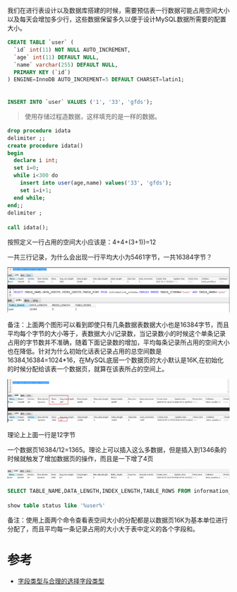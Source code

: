 

我们在进行表设计以及数据库搭建的时候，需要预估表一行数据可能占用空间大小以及每天会增加多少行，这些数据保留多久以便于设计MySQL数据所需要的配置大小。



```sql
CREATE TABLE `user` (
  `id` int(11) NOT NULL AUTO_INCREMENT,
  `age` int(11) DEFAULT NULL,
  `name` varchar(255) DEFAULT NULL,
  PRIMARY KEY (`id`)
) ENGINE=InnoDB AUTO_INCREMENT=5 DEFAULT CHARSET=latin1;


INSERT INTO `user` VALUES ('1', '33', 'gfds');
```
> 使用存储过程造数据，这样填充的是一样的数据。

```sql
drop procedure idata
delimiter ;;
create procedure idata()
begin
  declare i int;
  set i=0;
  while i<300 do
    insert into user(age,name) values('33', 'gfds');
    set i=i+1;
  end while;
end;;
delimiter ;
 
call idata();

```


按照定义一行占用的空间大小应该是：4+4+(3+1))=12


一共三行记录，为什么会出现一行平均大小为5461字节，一共16384字节？

![](../../pic/2021-01-31/2021-01-31-13-49-04.png)

备注：上面两个图形可以看到即使只有几条数据表数据大小也是16384字节，而且平均每个字节的大小等于，表数据大小/记录数，当记录数小的时候这个单条记录占用的字节数并不准确，随着下面记录数的增加，平均每条记录所占用的空间大小也在降低。针对为什么初始化话表记录占用的总空间数是16384,16384=1024*16，在MySQL底层一个数据页的大小默认是16K,在初始化的时候分配给该表一个数据页，就算在该表所占的空间上。

![](../../pic/2021-01-31/2021-01-31-13-51-14.png)


理论上上面一行是12字节

一个数据页16384/12=1365。理论上可以插入这么多数据，但是插入到1346条的时候就触发了增加数据页的操作，而且是一下增了4页

![](../../pic/2021-01-31/2021-01-31-13-52-29.png)

```sql
SELECT TABLE_NAME,DATA_LENGTH,INDEX_LENGTH,TABLE_ROWS FROM information_schema.TABLES WHERE TABLE_SCHEMA='dservice' AND TABLE_NAME='download_task'

show table status like '%user%'
```


备注：使用上面两个命令查看表空间大小的分配都是以数据页16K为基本单位进行分配了，而且平均每一条记录占用的大小大于表中定义的各个字段和。

# 参考

- [字段类型与合理的选择字段类型](https://www.kancloud.cn/thinkphp/mysql-design-optimalize/39325)




